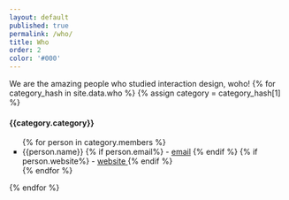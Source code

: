 ```yaml
---
layout: default
published: true
permalink: /who/
title: Who
order: 2
color: '#000'
---
```

We are the amazing people who studied interaction design, woho!
{% for category_hash in site.data.who %}
{% assign category = category_hash[1] %}
#### {{category.category}}
<ul style="list-style-type: square">
  {% for person in category.members %}
    <li>
      <span>
        {{person.name}}
        {% if person.email%}
          - <a href="mailto:{{person.email}}">email</a>
        {% endif %}
        {% if person.website%}
          - <a href="{{person.website}}" target="_blank"> website </a>
      {% endif %}
      </span>
    </li>
  {% endfor %}
</ul>
{% endfor %}
